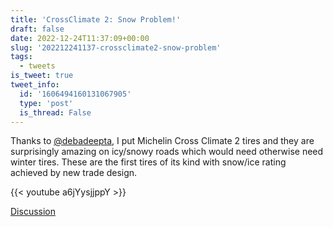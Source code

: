 ```yaml
---
title: 'CrossClimate 2: Snow Problem!'
draft: false
date: 2022-12-24T11:37:09+00:00
slug: '202212241137-crossclimate2-snow-problem'
tags:
  - tweets
is_tweet: true
tweet_info:
  id: '1606494160131067905'
  type: 'post'
  is_thread: False
---
```




Thanks to [@debadeepta](https://x.com/debadeepta), I put Michelin Cross Climate 2 tires and they are surprisingly amazing on icy/snowy roads which would need otherwise need winter tires. These are the first tires of its kind with snow/ice rating achieved by new trade design.

{{< youtube a6jYysjjppY >}}

[Discussion](https://x.com/sytelus/status/1606494160131067905)
